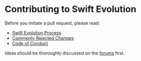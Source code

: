 # Contributing to Swift Evolution

Before you initiate a pull request, please read:

* [Swift Evolution Process](process.md)
* [Commonly Rejected Changes](commonly_proposed.md)
* [Code of Conduct](https://www.swift.org/code-of-conduct/)

Ideas should be thoroughly discussed on the [forums](https://forums.swift.org/c/evolution/18) first.

